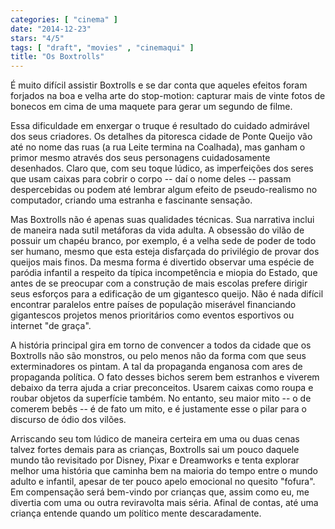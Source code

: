 ```yaml
---
categories: [ "cinema" ]
date: "2014-12-23"
stars: "4/5"
tags: [ "draft", "movies" , "cinemaqui" ]
title: "Os Boxtrolls"
---
```

É muito difícil assistir Boxtrolls e se dar conta que aqueles efeitos
foram forjados na boa e velha arte do stop-motion: capturar mais de vinte
fotos de bonecos em cima de uma maquete para gerar um segundo de filme.

Essa dificuldade em enxergar o truque é resultado do cuidado admirável
dos seus criadores. Os detalhes da pitoresca cidade de Ponte Queijo
vão até no nome das ruas (a rua Leite termina na Coalhada), mas
ganham o primor mesmo através dos seus personagens cuidadosamente
desenhados. Claro que, com seu toque lúdico, as imperfeições dos
seres que usam caixas para cobrir o corpo -- daí o nome deles -- passam
despercebidas ou podem até lembrar algum efeito de pseudo-realismo no
computador, criando uma estranha e fascinante sensação.

Mas Boxtrolls não é apenas suas qualidades técnicas. Sua narrativa
inclui de maneira nada sutil metáforas da vida adulta.  A obsessão
do vilão de possuir um chapéu branco, por exemplo, é a velha sede de
poder de todo ser humano, mesmo que esta esteja disfarçada do privilégio
de provar dos queijos mais finos. Da mesma forma é divertido observar
uma espécie de paródia infantil a respeito da típica incompetência
e miopia do Estado, que antes de se preocupar com a construção de
mais escolas prefere dirigir seus esforços para a edificação de
um gigantesco queijo. Não é nada difícil encontrar paralelos entre
países de população miserável financiando gigantescos projetos menos
prioritários como eventos esportivos ou internet "de graça".

A história principal gira em torno de convencer a todos da cidade que
os Boxtrolls não são monstros, ou pelo menos não da forma com que
seus exterminadores os pintam. A tal da propaganda enganosa com ares de
propaganda política. O fato desses bichos serem bem estranhos e viverem
debaixo da terra ajuda a criar preconceitos. Usarem caixas como roupa
e roubar objetos da superfície também. No entanto, seu maior mito --
o de comerem bebês -- é de fato um mito, e é justamente esse o pilar
para o discurso de ódio dos vilões.

Arriscando seu tom lúdico de maneira certeira em uma ou duas cenas talvez
fortes demais para as crianças, Boxtrolls sai um pouco daquele mundo
tão revisitado por Disney, Pixar e Dreamworks e tenta explorar melhor
uma história que caminha bem na maioria do tempo entre o mundo adulto
e infantil, apesar de ter pouco apelo emocional no quesito "fofura". Em
compensação será bem-vindo por crianças que, assim como eu, me
divertia com uma ou outra reviravolta mais séria. Afinal de contas,
até uma criança entende quando um político mente descaradamente.
